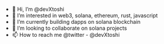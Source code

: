 - 👋 Hi, I’m @devXtoshi
- 👀 I’m interested in web3, solana, ethereum, rust, javascript
- 🌱 I’m currently building dapps on solana blockchain
- 💞️ I’m looking to collaborate on solana projects
- 📫 How to reach me @twitter - @devXtoshi

<!---
devXtoshi/devXtoshi is a ✨ special ✨ repository because its `README.md` (this file) appears on your GitHub profile.
You can click the Preview link to take a look at your changes.
--->
